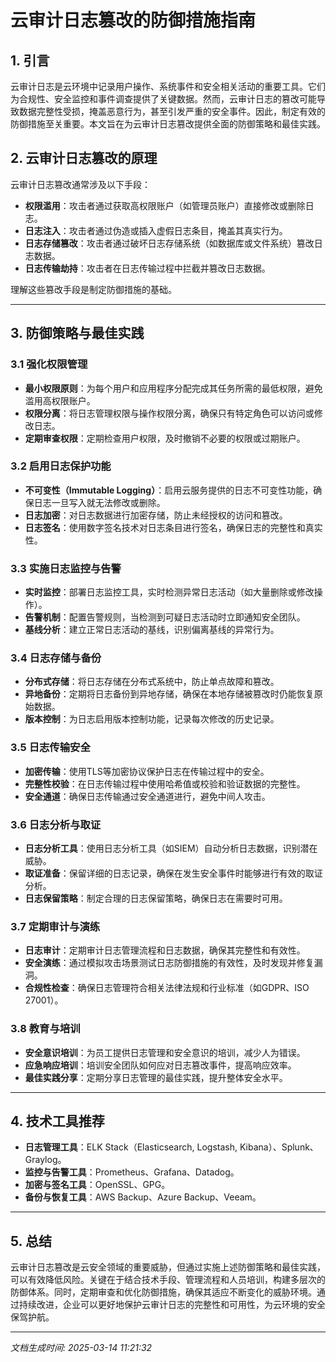 # 云审计日志篡改的防御措施指南

## 1. 引言

云审计日志是云环境中记录用户操作、系统事件和安全相关活动的重要工具。它们为合规性、安全监控和事件调查提供了关键数据。然而，云审计日志的篡改可能导致数据完整性受损，掩盖恶意行为，甚至引发严重的安全事件。因此，制定有效的防御措施至关重要。本文旨在为云审计日志篡改提供全面的防御策略和最佳实践。

## 2. 云审计日志篡改的原理

云审计日志篡改通常涉及以下手段：
- **权限滥用**：攻击者通过获取高权限账户（如管理员账户）直接修改或删除日志。
- **日志注入**：攻击者通过伪造或插入虚假日志条目，掩盖其真实行为。
- **日志存储篡改**：攻击者通过破坏日志存储系统（如数据库或文件系统）篡改日志数据。
- **日志传输劫持**：攻击者在日志传输过程中拦截并篡改日志数据。

理解这些篡改手段是制定防御措施的基础。

---

## 3. 防御策略与最佳实践

### 3.1 强化权限管理
- **最小权限原则**：为每个用户和应用程序分配完成其任务所需的最低权限，避免滥用高权限账户。
- **权限分离**：将日志管理权限与操作权限分离，确保只有特定角色可以访问或修改日志。
- **定期审查权限**：定期检查用户权限，及时撤销不必要的权限或过期账户。

### 3.2 启用日志保护功能
- **不可变性（Immutable Logging）**：启用云服务提供的日志不可变性功能，确保日志一旦写入就无法修改或删除。
- **日志加密**：对日志数据进行加密存储，防止未经授权的访问和篡改。
- **日志签名**：使用数字签名技术对日志条目进行签名，确保日志的完整性和真实性。

### 3.3 实施日志监控与告警
- **实时监控**：部署日志监控工具，实时检测异常日志活动（如大量删除或修改操作）。
- **告警机制**：配置告警规则，当检测到可疑日志活动时立即通知安全团队。
- **基线分析**：建立正常日志活动的基线，识别偏离基线的异常行为。

### 3.4 日志存储与备份
- **分布式存储**：将日志存储在分布式系统中，防止单点故障和篡改。
- **异地备份**：定期将日志备份到异地存储，确保在本地存储被篡改时仍能恢复原始数据。
- **版本控制**：为日志启用版本控制功能，记录每次修改的历史记录。

### 3.5 日志传输安全
- **加密传输**：使用TLS等加密协议保护日志在传输过程中的安全。
- **完整性校验**：在日志传输过程中使用哈希值或校验和验证数据的完整性。
- **安全通道**：确保日志传输通过安全通道进行，避免中间人攻击。

### 3.6 日志分析与取证
- **日志分析工具**：使用日志分析工具（如SIEM）自动分析日志数据，识别潜在威胁。
- **取证准备**：保留详细的日志记录，确保在发生安全事件时能够进行有效的取证分析。
- **日志保留策略**：制定合理的日志保留策略，确保日志在需要时可用。

### 3.7 定期审计与演练
- **日志审计**：定期审计日志管理流程和日志数据，确保其完整性和有效性。
- **安全演练**：通过模拟攻击场景测试日志防御措施的有效性，及时发现并修复漏洞。
- **合规性检查**：确保日志管理符合相关法律法规和行业标准（如GDPR、ISO 27001）。

### 3.8 教育与培训
- **安全意识培训**：为员工提供日志管理和安全意识的培训，减少人为错误。
- **应急响应培训**：培训安全团队如何应对日志篡改事件，提高响应效率。
- **最佳实践分享**：定期分享日志管理的最佳实践，提升整体安全水平。

---

## 4. 技术工具推荐
- **日志管理工具**：ELK Stack（Elasticsearch, Logstash, Kibana）、Splunk、Graylog。
- **监控与告警工具**：Prometheus、Grafana、Datadog。
- **加密与签名工具**：OpenSSL、GPG。
- **备份与恢复工具**：AWS Backup、Azure Backup、Veeam。

---

## 5. 总结

云审计日志篡改是云安全领域的重要威胁，但通过实施上述防御策略和最佳实践，可以有效降低风险。关键在于结合技术手段、管理流程和人员培训，构建多层次的防御体系。同时，定期审查和优化防御措施，确保其适应不断变化的威胁环境。通过持续改进，企业可以更好地保护云审计日志的完整性和可用性，为云环境的安全保驾护航。

---

*文档生成时间: 2025-03-14 11:21:32*
